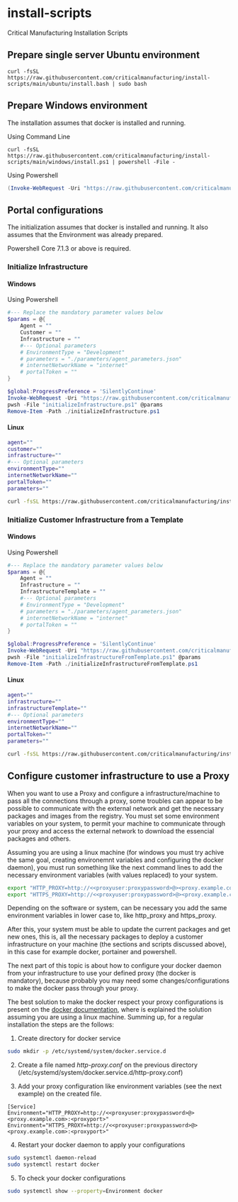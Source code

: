 # install-scripts
Critical Manufacturing Installation Scripts

## Prepare single server Ubuntu environment

```
curl -fsSL https://raw.githubusercontent.com/criticalmanufacturing/install-scripts/main/ubuntu/install.bash | sudo bash
```

## Prepare Windows environment

The installation assumes that docker is installed and running.

Using Command Line

```
curl -fsSL https://raw.githubusercontent.com/criticalmanufacturing/install-scripts/main/windows/install.ps1 | powershell -File -
```
Using Powershell

```powershell
(Invoke-WebRequest -Uri "https://raw.githubusercontent.com/criticalmanufacturing/install-scripts/main/windows/install.ps1").Content | powershell -File -
```

## Portal configurations

The initialization assumes that docker is installed and running.
It also assumes that the Environment was already prepared.

Powershell Core 7.1.3 or above is required.

### Initialize Infrastructure

#### Windows

Using Powershell

```powershell
#--- Replace the mandatory parameter values below
$params = @{
    Agent = ""
    Customer = ""
    Infrastructure = ""
    #--- Optional parameters
    # EnvironmentType = "Development"
    # parameters = "./parameters/agent_parameters.json"
    # internetNetworkName = "internet"
    # portalToken = ""
}

$global:ProgressPreference = 'SilentlyContinue'
Invoke-WebRequest -Uri "https://raw.githubusercontent.com/criticalmanufacturing/install-scripts/main/windows/portal/initializeInfrastructure.ps1" -OutFile "./initializeInfrastructure.ps1"
pwsh -File "initializeInfrastructure.ps1" @params
Remove-Item -Path ./initializeInfrastructure.ps1
```
#### Linux

```bash
agent=""
customer=""
infrastructure=""
#--- Optional parameters
environmentType=""
internetNetworkName=""
portalToken=""
parameters=""

curl -fsSL https://raw.githubusercontent.com/criticalmanufacturing/install-scripts/main/ubuntu/portal/initializeInfrastructure.bash | sudo bash -s -- --agent "$agent" --customer "$customer" --infrastructure "$infrastructure" --environmentType "$environmentType" --internetNetworkName "$internetNetworkName" --portalToken "$portalToken" --parameters "$parameters"
```

### Initialize Customer Infrastructure from a Template
#### Windows

Using Powershell

```powershell
#--- Replace the mandatory parameter values below
$params = @{
    Agent = ""
    Infrastructure = ""
    InfrastructureTemplate = ""
    #--- Optional parameters
    # EnvironmentType = "Development"
    # parameters = "./parameters/agent_parameters.json"
    # internetNetworkName = "internet"
    # portalToken = ""
}

$global:ProgressPreference = 'SilentlyContinue'
Invoke-WebRequest -Uri "https://raw.githubusercontent.com/criticalmanufacturing/install-scripts/main/windows/portal/initializeInfrastructureFromTemplate.ps1" -OutFile "./initializeInfrastructureFromTemplate.ps1"
pwsh -File "initializeInfrastructureFromTemplate.ps1" @params
Remove-Item -Path ./initializeInfrastructureFromTemplate.ps1
```
#### Linux


```bash
agent=""
infrastructure=""
infrastructureTemplate=""
#--- Optional parameters
environmentType=""
internetNetworkName=""
portalToken=""
parameters=""

curl -fsSL https://raw.githubusercontent.com/criticalmanufacturing/install-scripts/main/ubuntu/portal/initializeInfrastructure.bash | sudo bash -s -- --agent "$agent" --infrastructure "$infrastructure" --infrastructureTemplate "$infrastructureTemplate" --environmentType "$environmentType" --internetNetworkName "$internetNetworkName" --portalToken "$portalToken" --parameters "$parameters"
```


## Configure customer infrastructure to use a Proxy

When you want to use a Proxy and configure a infrastructure/machine to pass all the connections through a proxy, some troubles can appear to be possible to communicate with the external network and get the necessary packages and images from the registry. You must set some environment variables on your system, to permit your machine to communicate through your proxy and access the external network to download the essencial packages and others.

Assuming you are using a linux machine (for windows you must try achive the same goal, creating environemnt variables and configuring the docker daemon), you must run something like the next command lines to add the necessary environment variables (with values replaced) to your system.

```bash
export "HTTP_PROXY=http://<<proxyuser:proxypassword>@><proxy.example.com>:<proxyport>"
export "HTTPS_PROXY=http://<<proxyuser:proxypassword>@><proxy.example.com>:<proxyport>"
```

Depending on the software or system, can be necessary you add the same environment variables in lower case to, like http_proxy and https_proxy.

After this, your system must be able to update the current packages and get new ones, this is, all the necessary packages to deploy a customer infrastructure on your machine (the sections and scripts discussed above), in this case for example docker, portainer and powershell. 

The next part of this topic is about how to configure your docker daemon from your infrastructure to use your defined proxy (the docker is mandatory), because probably you may need some changes/configurations to make the docker pass through your proxy. 

The best solution to make the docker respect your proxy configurations is present on the [docker documentation](https://docs.docker.com/config/daemon/systemd/#httphttps-proxy), where is explained the solution assuming you are using a linux machine. Summing up, for a regular installation the steps are the follows: 
1. Create directory for docker service 
```bash
sudo mkdir -p /etc/systemd/system/docker.service.d
```

2. Create a file named *http-proxy.conf* on the previous directory (/etc/systemd/system/docker.service.d/http-proxy.conf)

3. Add your proxy configuration like environment variables (see the next example) on the created file.
```docker
[Service]
Environment="HTTP_PROXY=http://<<proxyuser:proxypassword>@><proxy.example.com>:<proxyport>"
Environment="HTTPS_PROXY=http://<<proxyuser:proxypassword>@><proxy.example.com>:<proxyport>"
```

4. Restart your docker daemon to apply your configurations
```bash
sudo systemctl daemon-reload
sudo systemctl restart docker
```

5. To check your docker configurations
```bash
sudo systemctl show --property=Environment docker
```
